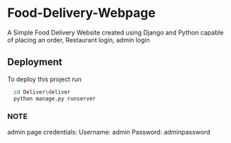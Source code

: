 
# Food-Delivery-Webpage

A Simple Food Delivery Website created using Django and Python capable of placing an order, Restaurant login, admin login


## Deployment

To deploy this project run

```bash
  cd Deliver\deliver
  python manage.py runserver
```
### NOTE
admin page credentials:
      Username: admin
      Password: adminpassword
